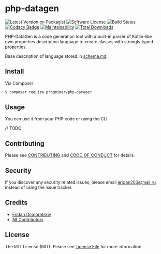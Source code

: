 # php-datagen

[![Latest Version on Packagist][ico-version]][link-packagist]
[![Software License][ico-license]](LICENSE.md)
[![Build Status][ico-travis]][link-travis]
[![Codacy Badge](https://api.codacy.com/project/badge/Grade/ec9d15a8f86f4390b410ef46399f4608)](https://www.codacy.com/app/ProgMiner/php-datagen?utm_source=github.com&amp;utm_medium=referral&amp;utm_content=ProgMiner/php-datagen&amp;utm_campaign=Badge_Grade)
[![Maintainability](https://api.codeclimate.com/v1/badges/a53d266e0050a850e749/maintainability)](https://codeclimate.com/github/ProgMiner/php-datagen/maintainability)
[![Total Downloads][ico-downloads]][link-downloads]

PHP-DataGen is a code generation tool with a built-in parser of Kotlin-like own properties description language to create classes with strongly typed properties.

Base description of language stored in [schema.md](schema.md).

## Install

Via Composer

``` bash
$ composer require progminer/php-datagen
```

## Usage

You can use it from your PHP code or using the CLI.

// TODO

## Contributing

Please see [CONTRIBUTING](CONTRIBUTING.md) and [CODE_OF_CONDUCT](CODE_OF_CONDUCT.md) for details.

## Security

If you discover any security related issues, please email eridan200@mail.ru instead of using the issue tracker.

## Credits

- [Eridan Domoratskiy][link-author]
- [All Contributors][link-contributors]

## License

The MIT License (MIT). Please see [License File](LICENSE.md) for more information.

[ico-version]: https://img.shields.io/packagist/v/progminer/php-datagen.svg?style=flat-square
[ico-license]: https://img.shields.io/badge/license-MIT-brightgreen.svg?style=flat-square
[ico-travis]: https://img.shields.io/travis/ProgMiner/php-datagen/master.svg?style=flat-square
[ico-downloads]: https://img.shields.io/packagist/dt/progminer/php-datagen.svg?style=flat-square

[link-packagist]: https://packagist.org/packages/progminer/php-datagen
[link-travis]: https://travis-ci.org/ProgMiner/php-datagen
[link-downloads]: https://packagist.org/packages/progminer/php-datagen
[link-author]: https://github.com/ProgMiner
[link-contributors]: ../../contributors
